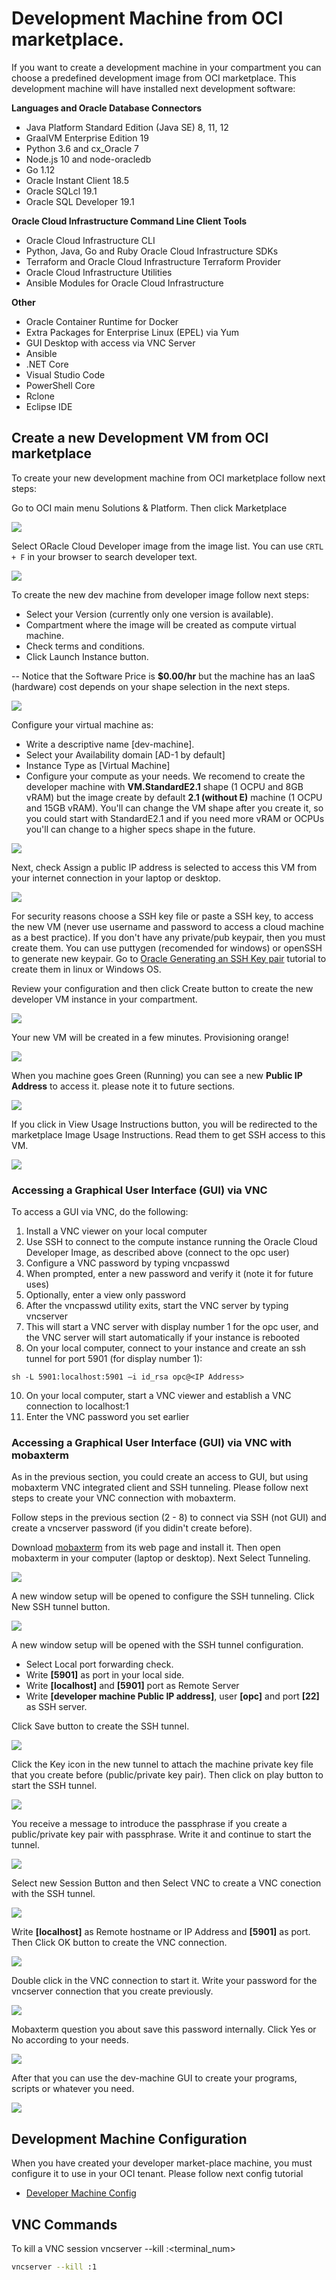 # Development Machine from OCI marketplace.
If you want to create a development machine in your compartment you can choose a predefined development image from OCI marketplace. This development machine will have installed next development software:

**Languages and Oracle Database Connectors**
- Java Platform Standard Edition (Java SE) 8, 11, 12
- GraalVM Enterprise Edition 19
- Python 3.6 and cx_Oracle 7
- Node.js 10 and node-oracledb
- Go 1.12
- Oracle Instant Client 18.5
- Oracle SQLcl 19.1
- Oracle SQL Developer 19.1

**Oracle Cloud Infrastructure Command Line Client Tools**
- Oracle Cloud Infrastructure CLI
- Python, Java, Go and Ruby Oracle Cloud Infrastructure SDKs
- Terraform and Oracle Cloud Infrastructure Terraform Provider
- Oracle Cloud Infrastructure Utilities
- Ansible Modules for Oracle Cloud Infrastructure

**Other**
- Oracle Container Runtime for Docker
- Extra Packages for Enterprise Linux (EPEL) via Yum
- GUI Desktop with access via VNC Server
- Ansible
- .NET Core
- Visual Studio Code
- PowerShell Core
- Rclone
- Eclipse IDE

## Create a new Development VM from OCI marketplace
To create your new development machine from OCI marketplace follow next steps:

Go to OCI main menu Solutions & Platform. Then click Marketplace

![](./images/oci-marketplace-dev-machine-configuration01.PNG)

Select ORacle Cloud Developer image from the image list. You can use ```CRTL + F``` in your browser to search developer text.

![](./images/oci-marketplace-dev-machine-configuration02.PNG)

To create the new dev machine from developer image follow next steps:
* Select your Version (currently only one version is available).
* Compartment where the image will be created as compute virtual machine. 
* Check terms and conditions. 
* Click Launch Instance button.

-- Notice that the Software Price is **$0.00/hr** but the machine has an IaaS (hardware) cost depends on your shape selection in the next steps.

![](./images/oci-marketplace-dev-machine-configuration03.PNG)

Configure your virtual machine as:
* Write a descriptive name [dev-machine].
* Select your Availability domain [AD-1 by default]
* Instance Type as [Virtual Machine]
* Configure your compute as your needs. We recomend to create the developer machine with **VM.StandardE2.1** shape (1 OCPU and 8GB vRAM) but the image create by default **2.1 (without E)** machine (1 OCPU and 15GB vRAM). You'll can change the VM shape after you create it, so you could start with StandardE2.1 and if you need more vRAM or OCPUs you'll can change to a higher specs shape in the future.

![](./images/oci-marketplace-dev-machine-configuration04.PNG)

Next, check Assign a public IP address is selected to access this VM from your internet connection in your laptop or desktop.

![](./images/oci-marketplace-dev-machine-configuration05.PNG)

For security reasons choose a SSH key file or paste a SSH key, to access the new VM (never use username and password to access a cloud machine as a best practice). If you don't have any private/pub keypair, then you must create them. You can use puttygen (recomended for windows) or openSSH to generate new keypair. Go to [Oracle Generating an SSH Key pair](https://www.oracle.com/webfolder/technetwork/tutorials/obe/cloud/compute-iaas/generating_ssh_key/generate_ssh_key.html) tutorial to create them in linux or Windows OS.

Review your configuration and then click Create button to create the new developer VM instance in your compartment.

![](./images/oci-marketplace-dev-machine-configuration06.PNG)

Your new VM will be created in a few minutes. Provisioning orange!

![](./images/oci-marketplace-dev-machine-configuration07.PNG)

When you machine goes Green (Running) you can see a new **Public IP Address** to access it. please note it to future sections.

![](./images/oci-marketplace-dev-machine-configuration08.PNG)

If you click in View Usage Instructions button, you will be redirected to the marketplace Image Usage Instructions. Read them to get SSH access to this VM. 

![](./images/oci-marketplace-dev-machine-configuration09.PNG)

### Accessing a Graphical User Interface (GUI) via VNC
To access a GUI via VNC, do the following:

1. Install a VNC viewer on your local computer
2. Use SSH to connect to the compute instance running the Oracle Cloud Developer Image, as described above (connect to the opc user)
3. Configure a VNC password by typing vncpasswd
4. When prompted, enter a new password and verify it (note it for future uses)
5. Optionally, enter a view only password
6. After the vncpasswd utility exits, start the VNC server by typing vncserver
8. This will start a VNC server with display number 1 for the opc user, and the VNC server will start automatically if your instance is rebooted
9. On your local computer, connect to your instance and create an ssh tunnel for port 5901 (for display number 1): 
```ssh
sh -L 5901:localhost:5901 –i id_rsa opc@<IP Address>
```
10. On your local computer, start a VNC viewer and establish a VNC connection to localhost:1
11. Enter the VNC password you set earlier

### Accessing a Graphical User Interface (GUI) via VNC with mobaxterm
As in the previous section, you could create an access to GUI, but using mobaxterm VNC integrated client and SSH tunneling. Please follow next steps to create your VNC connection with mobaxterm.

Follow steps in the previous section (2 - 8) to connect via SSH (not GUI) and create a vncserver password (if you didin't create before).

Download [mobaxterm](https://mobaxterm.mobatek.net/) from its web page and install it. Then open mobaxterm in your computer (laptop or desktop). Next Select Tunneling.

![](./images/mobaxterm-configure-tunneling01.png)

A new window setup will be opened to configure the SSH tunneling. Click New SSH tunnel button.

![](./images/mobaxterm-configure-tunneling02.png)

A new window setup will be opened with the SSH tunnel configuration. 
* Select Local port forwarding check.
* Write **[5901]** as port in your local side.
* Write **[localhost]** and **[5901]** port as Remote Server
* Write **[developer machine Public IP address]**, user **[opc]** and port **[22]** as SSH server.

Click Save button to create the SSH tunnel.

![](./images/mobaxterm-configure-tunneling03.png)

Click the Key icon in the new tunnel to attach the machine private key file that you create before (public/private key pair). Then click on play button to start the SSH tunnel.

![](./images/mobaxterm-configure-tunneling04.png)

You receive a message to introduce the passphrase if you create a public/private key pair with passphrase. Write it and continue to start the tunnel.

![](./images/mobaxterm-configure-tunneling05.png)

Select new Session Button and then Select VNC to create a VNC conection with the SSH tunnel.

![](./images/mobaxterm-configure-tunneling06.png)

Write **[localhost]** as Remote hostname or IP Address and **[5901]** as port. Then Click OK button to create the VNC connection.

![](./images/mobaxterm-configure-tunneling07.png)

Double click in the VNC connection to start it. Write your password for the vncserver connection that you create previously.

![](./images/mobaxterm-configure-tunneling08.png)

Mobaxterm question you about save this password internally. Click Yes or No according to your needs.

![](./images/mobaxterm-configure-tunneling09.png)

After that you can use the dev-machine GUI to create your programs, scripts or whatever you need.

![](./images/mobaxterm-configure-tunneling10.png)

## Development Machine Configuration
When you have created your developer market-place machine, you must configure it to use in your OCI tenant. Please follow next config tutorial

* [Developer Machine Config](https://github.com/oraclespainpresales/GigisPizzaHOL/blob/master/developer_machine.md)

## VNC Commands
To kill a VNC session vncserver --kill :<terminal_num>

```sh 
vncserver --kill :1
```
